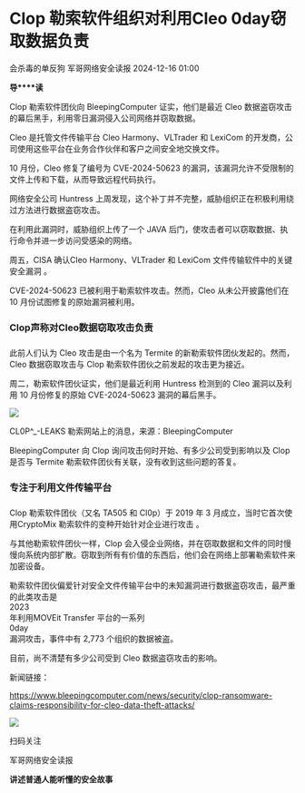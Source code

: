 #  Clop 勒索软件组织对利用Cleo 0day窃取数据负责   
会杀毒的单反狗  军哥网络安全读报   2024-12-16 01:00  
  
**导****读**  
  
  
  
  
Clop 勒索软件团伙向 BleepingComputer 证实，他们是最近 Cleo 数据盗窃攻击的幕后黑手，利用零日漏洞侵入公司网络并窃取数据。  
  
  
Cleo 是托管文件传输平台 Cleo Harmony、VLTrader 和 LexiCom 的开发商，公司使用这些平台在业务合作伙伴和客户之间安全地交换文件。  
  
  
10 月份，Cleo 修复了编号为 CVE-2024-50623 的漏洞，该漏洞允许不受限制的文件上传和下载，从而导致远程代码执行。  
  
  
网络安全公司 Huntress 上周发现，这个补丁并不完整，威胁组织正在积极利用绕过方法进行数据盗窃攻击。  
  
  
在利用此漏洞时，威胁组织上传了一个 JAVA 后门，使攻击者可以窃取数据、执行命令并进一步访问受感染的网络。  
  
  
周五，CISA 确认Cleo Harmony、VLTrader 和 LexiCom 文件传输软件中的关键安全漏洞 。  
  
  
CVE-2024-50623 已被利用于勒索软件攻击。然而，Cleo 从未公开披露他们在 10 月份试图修复的原始漏洞被利用。  
  
### Clop声称对Cleo数据窃取攻击负责  
###   
  
此前人们认为 Cleo 攻击是由一个名为 Termite 的新勒索软件团伙发起的。然而，Cleo 数据窃取攻击与 Clop 勒索软件团伙之前发起的攻击更为接近。  
  
  
周二，勒索软件团伙证实，他们是最近利用 Huntress 检测到的 Cleo 漏洞以及利用 10 月份修复的原始 CVE-2024-50623 漏洞的幕后黑手。  
  
![](https://mmbiz.qpic.cn/mmbiz_png/AnRWZJZfVaGqmr57UcpJXNBapG96LYEL7aJekdqcG8XVVT0aNOhUwBJlDhzYS3csmOjNnicTPSNcGBDAKRqwyew/640?wx_fmt=png&from=appmsg "")  
  
CL0P^_-LEAKS 勒索网站上的消息，来源：BleepingComputer  
  
  
BleepingComputer 向 Clop 询问攻击何时开始、有多少公司受到影响以及 Clop 是否与 Termite 勒索软件团伙有关联，没有收到这些问题的答复。  
  
### 专注于利用文件传输平台  
###   
  
Clop 勒索软件团伙（又名 TA505 和 Cl0p）于 2019 年 3 月成立，当时它首次使用CryptoMix 勒索软件的变种开始针对企业进行攻击 。  
  
  
与其他勒索软件团伙一样，Clop 会入侵企业网络，并在窃取数据和文件的同时慢慢向系统内部扩散。窃取到所有有价值的东西后，他们会在网络上部署勒索软件来加密设备。  
  
  
勒索软件团伙偏爱针对安全文件传输平台中的未知漏洞进行数据盗窃攻击，最严重的此类攻击是  
2023  
年利用MOVEit Transfer 平台的一系列  
0day  
漏洞攻击，事件中有 2,773 个组织的数据被盗。  
  
  
目前，尚不清楚有多少公司受到 Cleo 数据盗窃攻击的影响。  
  
  
新闻链接：  
  
https://www.bleepingcomputer.com/news/security/clop-ransomware-claims-responsibility-for-cleo-data-theft-attacks/  
  
![](https://mmbiz.qpic.cn/mmbiz_jpg/AnRWZJZfVaGC3gsJClsh4Fia0icylyBEnBywibdbkrLLzmpibfdnf5wNYzEUq2GpzfedMKUjlLJQ4uwxAFWLzHhPFQ/640?wx_fmt=jpeg "")  
  
扫码关注  
  
军哥网络安全读报  
  
**讲述普通人能听懂的安全故事**  
  
